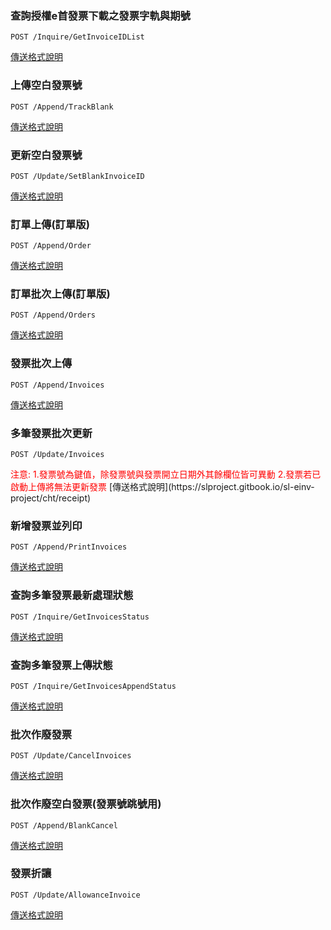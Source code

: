 ### 查詢授權e首發票下載之發票字軌與期號 

```
POST /Inquire/GetInvoiceIDList
```
[傳送格式說明](https://slproject.gitbook.io/sl-einv-project/cht/getinvoiceidlist)

### 上傳空白發票號
```
POST /Append/TrackBlank
```
[傳送格式說明](https://slproject.gitbook.io/sl-einv-project/cht/trackblank)

### 更新空白發票號
```
POST /Update/SetBlankInvoiceID
```
[傳送格式說明](https://slproject.gitbook.io/sl-einv-project/cht/setblankinvoice)

### 訂單上傳(訂單版)
```
POST /Append/Order
```
[傳送格式說明](https://slproject.gitbook.io/sl-einv-project/cht/receipt)

### 訂單批次上傳(訂單版)
```
POST /Append/Orders
```
[傳送格式說明](https://slproject.gitbook.io/sl-einv-project/cht/receipt)

### 發票批次上傳
```
POST /Append/Invoices
```
[傳送格式說明](https://slproject.gitbook.io/sl-einv-project/cht/receipt)

### 多筆發票批次更新
```
POST /Update/Invoices
```
<font color="red">
注意: 
1.發票號為鍵值，除發票號與發票開立日期外其餘欄位皆可異動
2.發票若已啟動上傳將無法更新發票
</font>
[傳送格式說明](https://slproject.gitbook.io/sl-einv-project/cht/receipt)

### 新增發票並列印
```
POST /Append/PrintInvoices
```
[傳送格式說明](https://slproject.gitbook.io/sl-einv-project/cht/receipt)

### 查詢多筆發票最新處理狀態
```
POST /Inquire/GetInvoicesStatus
```
[傳送格式說明](https://slproject.gitbook.io/sl-einv-project/cht/getinvoicesstatus)

### 查詢多筆發票上傳狀態
```
POST /Inquire/GetInvoicesAppendStatus
```
[傳送格式說明](https://slproject.gitbook.io/sl-einv-project/cht/getinvoicesappendstatus)

### 批次作廢發票
```
POST /Update/CancelInvoices
```
[傳送格式說明](https://slproject.gitbook.io/sl-einv-project/cht/cancelinvoice)

### 批次作廢空白發票(發票號跳號用)
```
POST /Append/BlankCancel
```
[傳送格式說明](https://slproject.gitbook.io/sl-einv-project/cht/cancelinvoice)

### 發票折讓
```
POST /Update/AllowanceInvoice
```
[傳送格式說明](https://slproject.gitbook.io/sl-einv-project/cht/insertallowance)




